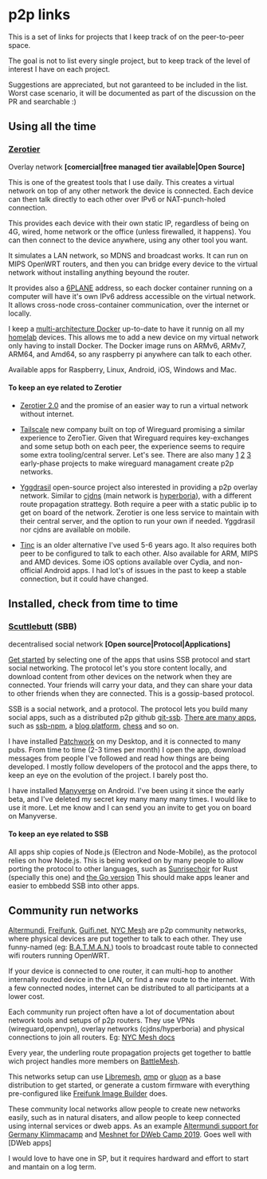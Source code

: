 # p2p links

This is a set of links for projects that I keep track of on the peer-to-peer space.

The goal is not to list every single project, but to keep track of the level of interest I have on each project.

Suggestions are appreciated, but not garanteed to be included in the list. Worst case scenario, it will be documented as part of the discussion on the PR and searchable :)

## Using all the time

### [Zerotier](https://zerotier.com/)

Overlay network **[comercial|free managed tier available|Open Source]**

This is one of the greatest tools that I use daily. This creates a virtual network on top of any other network the device is connected. Each device can then talk directly to each other over IPv6 or NAT-punch-holed connection.

This provides each device with their own static IP, regardless of being on 4G, wired, home network or the office (unless firewalled, it happens). You can then connect to the device anywhere, using any other tool you want.

It simulates a LAN network, so MDNS and broadcast works. It can run on MIPS OpenWRT routers, and then you can bridge every device to the virtual network without installing anything beyound the router.

It provides also a [6PLANE](https://zerotier.atlassian.net/wiki/spaces/SD/pages/7274520/Using+NDP+Emulated+6PLANE+Addressing+With+Docker) address, so each docker container running on a computer will have it's own IPv6 address accessible on the virtual network. It allows cross-node cross-container communication, over the internet or locally.

I keep a [multi-architecture Docker](https://hub.docker.com/r/bltavares/zerotier) up-to-date to have it runnig on all my [homelab](https://github.com/bltavares/homelab) devices. This allows me to add a new device on my virtual network only having to install Docker. The Docker image runs on ARMv6, ARMv7, ARM64, and Amd64, so any raspberry pi anywhere can talk to each other.

Available apps for Raspberry, Linux, Android, iOS, Windows and Mac.

#### To keep an eye related to Zerotier

- [Zerotier 2.0](https://zerotier.com/zerotier-2-0-status/) and the promise of an easier way to run a virtual network without internet.

- [Tailscale](https://tailscale.com/) new company built on top of Wireguard promising a similar experience to ZeroTier. Given that Wireguard requires key-exchanges and some setup both on each peer, the experience seems to require some extra tooling/central server. Let's see. There are also many [1](https://github.com/gawen/wirehub) [2](https://github.com/squat/kilo) [3](https://github.com/manuels/wireguard-p2p) early-phase projects to make wireguard managament create p2p networks.

- [Yggdrasil](https://yggdrasil-network.github.io/) open-source project also interested in providing a p2p overlay network. Similar to [cjdns](https://github.com/cjdelisle/cjdns) (main network is [hyperboria](https://hyperboria.net/)), with a different route propagation strattegy. Both require a peer with a static public ip to get on board of the network. Zerotier is one less service to maintain with their central server, and the option to run your own if needed. Yggdrasil nor cjdns are available on mobile.

- [Tinc](https://tinc-vpn.org/) is an older alternative I've used 5-6 years ago. It also requires both peer to be configured to talk to each other. Also available for ARM, MIPS and AMD devices. Some iOS options available over Cydia, and non-official Android apps. I had lot's of issues in the past to keep a stable connection, but it could have changed.

## Installed, check from time to time

### [Scuttlebutt](https://scuttlebutt.nz/) (SBB)

decentralised social network **[Open source|Protocol|Applications]**

[Get started](https://scuttlebutt.nz/get-started/) by selecting one of the apps that usins SSB protocol and start social networking. The protocol let's you store content locally, and download content from other devices on the network when they are connected. Your friends will carry your data, and they can share your data to other friends when they are connected. This is a gossip-based protocol.

SSB is a social network, and a protocol. The protocol lets you build many social apps, such as a distributed p2p github [git-ssb](https://git.scuttlebot.io/%25n92DiQh7ietE%2BR%2BX%2FI403LQoyf2DtR3WQfCkDKlheQU%3D.sha256). [There are many apps](https://handbook.scuttlebutt.nz/applications), such as [ssb-npm](https://handbook.scuttlebutt.nz/applications#ssb-npm), a [blog platform](https://github.com/ticktackim/ticktack-workplan), [chess](https://github.com/Happy0/ssb-chess) and so on.

I have installed [Patchwork](https://github.com/ssbc/patchwork) on my Desktop, and it is connected to many pubs. From time to time (2-3 times per month) I open the app, download messages from people I've followed and read how things are being developed. I mostly follow developers of the protocol and the apps there, to keep an eye on the evolution of the project. I barely post tho.

I have installed [Manyverse](https://www.manyver.se/) on Android. I've been using it since the early beta, and I've deleted my secret key many many many times. I would like to use it more. Let me know and I can send you an invite to get you on board on Manyverse.

#### To keep an eye related to SSB

All apps ship copies of Node.js (Electron and Node-Mobile), as the protocol relies on how Node.js.
This is being worked on by many people to allow porting the protocol to other languages, such as [Sunrisechoir](https://github.com/sunrise-choir) for Rust (specially this one) and [the Go version](https://github.com/cryptoscope/ssb)
This should make apps leaner and easier to embbedd SSB into other apps.

## Community run networks

[Altermundi](https://altermundi.net/), [Freifunk](https://freifunk.net/), [Guifi.net](https://guifi.net/en), [NYC Mesh](https://www.nycmesh.net/) are p2p community networks, where physical devices are put together to talk to each other. They use funny-named (eg: [B.A.T.M.A.N.](https://www.open-mesh.org/projects/open-mesh/wiki)) tools to broadcast route table to connected wifi routers running OpenWRT.

 If your device is connected to one router, it can multi-hop to another internally routed device in the LAN, or find a new route to the internet. With a few connected nodes, internet can be distributed to all participants at a lower cost.

 Each community run project often have a lot of documentation about network tools and setups of p2p routers. They use VPNs (wireguard,openvpn), overlay networks (cjdns/hyperboria) and physical connections to join all routers. Eg: [NYC Mesh docs](https://docs.nycmesh.net/)

Every year, the underling route propagation projects get together to battle wich project handles more members on [BattleMesh](https://battlemesh.org/).

This networks setup can use [Libremesh](https://libremesh.org/), [qmp](https://qmp.cat/) or [gluon](https://gluon.readthedocs.io) as a base distribution to get started, or generate a custom firmware with everything pre-configured like [Freifunk Image Builder](https://meshkit.freifunk.net/) does.

These community local networks allow people to create new networks easily, such as in natural disaters, and allow people to keep connected using internal services or dweb apps.
As an example [Altermundi support for Germany Klimmacamp](https://altermundi.net/article/mesh-networks-for-activists/) and [Meshnet for DWeb Camp 2019](https://dweb-camp-2019.github.io/meshnet/). Goes well with [DWeb apps]

I would love to have one in SP, but it requires hardward and effort to start and mantain on a log term.
